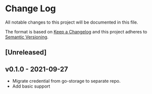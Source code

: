 # Change Log

All notable changes to this project will be documented in this file.

The format is based on [Keep a Changelog](https://keepachangelog.com/)
and this project adheres to [Semantic Versioning](https://semver.org/).

## [Unreleased]

## v0.1.0 - 2021-09-27

- Migrate credential from go-storage to separate repo.
- Add basic support
